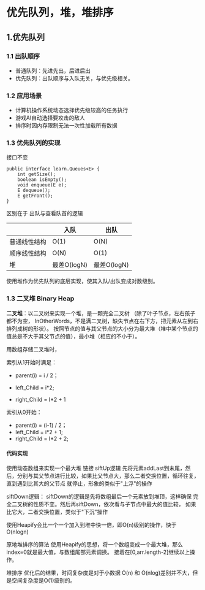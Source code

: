 # 优先队列，堆，堆排序
## 1.优先队列
### 1.1 出队顺序
- 普通队列：先进先出，后进后出
- 优先队列：出队顺序与入队无关，与优先级相关。
### 1.2 应用场景
- 计算机操作系统动态选择优先级较高的任务执行
- 游戏AI自动选择要攻击的敌人
- 排序时因内存限制无法一次性加载所有数据

### 1.3  优先队列的实现
接口不变
```
public interface learn.Queues<E> {
    int getSize();
    boolean isEmpty();
    void enqueue(E e);
    E dequeue();
    E getFront();
}
```
区别在于 出队与查看队首的逻辑

|              | 入队        | 出队        |
| ------------ | ----------- | ----------- |
| 普通线性结构 | O(1)        | O(N)        |
| 顺序线性结构 | O(N)        | O(1)        |
| 堆           | 最差O(logN) | 最差O(logN) |

使用堆作为优先队列的底层实现，使其入队/出队变成对数级别。

### 1.3 二叉堆 Binary Heap

**二叉堆**：以二叉树来实现一个堆，是一颗完全二叉树	（除了叶子节点，左右孩子都不为空，
InOtherWords，不是满二叉树，缺失节点在右下方，把元素从左到右排列成树的形状）。
按照节点的值与其父节点的大小分为最大堆（堆中某个节点的值总是不大于其父节点的值），最小堆（相应的不小于）。

用数组存储二叉堆时，

索引从1开始时满足：

- parent(i) = i / 2； 

- left_Child = i\*2; 

-  right_Child = I\*2 + 1 

索引从0开始：

- parent(i) = (i-1) / 2； 
- left_Child = i\*2 + 1; 
-  right_Child = I\*2 + 2;

#### 代码实现
使用动态数组来实现一个最大堆  链接
siftUp逻辑
先将元素addLast到末尾，然后，分别与其父节点进行比较，如果比父节点大，那么二者交换位置，循环往复，直到遇到比其大的父节点
就停止，形象的类似于"上浮"的操作

siftDown逻辑：
siftDown的逻辑是先将数组最后一个元素放到堆顶，这样确保 完全二叉树的性质不变。然后再siftDown，依次看与子节点中最大的值比较，
如果比它大，二者交换位置，类似于"下沉"操作

使用Heapify会比一个一个加入到堆中快一倍，即O(n)级别的操作，快于 O(nlogn)

原地堆排序的算法
使用Heapify的思想，将一个数组变成一个最大堆，那么index=0就是最大值，与数组尾部元素调换。
接着在[0,arr.length-2]继续以上操作。

堆排序 优化后的结果，时间复杂度是对于小数据 O(n) 和 O(nlog)差别并不大，但是空间复杂度是O(1)级别的。

